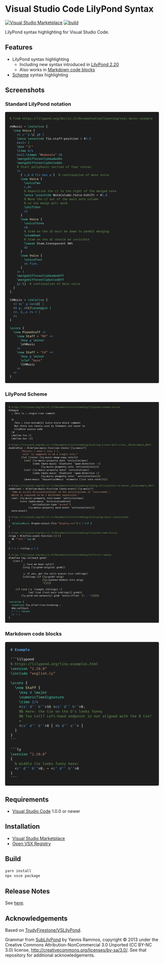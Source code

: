 # Visual Studio Code LilyPond Syntax

[![Visual Studio Marketplace](https://vsmarketplacebadge.apphb.com/version/jeandeaual.lilypond-syntax.svg)](https://marketplace.visualstudio.com/items?itemName=jeandeaual.lilypond-syntax)
[![build](https://github.com/jeandeaual/vscode-lilypond-syntax/workflows/build/badge.svg)](https://github.com/jeandeaual/vscode-lilypond-syntax/actions?query=workflow%3Abuild)

LilyPond syntax highlighting for Visual Studio Code.

## Features

* LilyPond syntax highlighting
    * Including new syntax introduced in [LilyPond 2.20](https://lilypond.org/doc/v2.20/Documentation/changes-big-page.html)
    * Also works in [Markdown code blocks](https://docs.github.com/en/github/writing-on-github/creating-and-highlighting-code-blocks#syntax-highlighting)
* [Scheme](https://lilypond.org/doc/stable/Documentation/extending/scheme-tutorial) syntax highlighting

## Screenshots

### Standard LilyPond notation

![Real music example](https://github.com/jeandeaual/vscode-lilypond-syntax/blob/master/assets/real-music-example.png?raw=true)

### LilyPond Scheme

![LilyPond Scheme](https://github.com/jeandeaual/vscode-lilypond-syntax/blob/master/assets/lilypond-scheme.png?raw=true)

### Markdown code blocks

![Markdown code blocks](https://github.com/jeandeaual/vscode-lilypond-syntax/blob/master/assets/markdown-code-blocks.png?raw=true)

## Requirements

* [Visual Studio Code](https://code.visualstudio.com/) 1.0.0 or newer

## Installation

* [Visual Studio Marketplace](https://marketplace.visualstudio.com/items?itemName=jeandeaual.lilypond-syntax)
* [Open VSX Registry](https://open-vsx.org/extension/jeandeaual/lilypond-syntax)

## Build

```sh
yarn install
npx vsce package
```

## Release Notes

See [here](CHANGELOG.md).

## Acknowledgements

Based on [TrudyFirestone/VSLilyPond](https://github.com/TrudyFirestone/VSLilyPond).

Grammar from [SubLilyPond](https://github.com/yrammos/SubLilyPond) by Yannis Rammos, copyright © 2013 under the Creative Commons Attribution-NonCommercial 3.0 Unported (CC BY-NC 3.0) license, <http://creativecommons.org/licenses/by-sa/3.0/>.
See that repository for additional acknowledgements.
